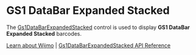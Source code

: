 GS1 DataBar Expanded Stacked
============================

The [Gs1DataBarExpandedStacked](https://www.grapecity.com/wijmo/api/classes/wijmo_barcode_composite.gs1databarexpandedstacked.html) control is used to display **GS1 DataBar Expanded Stacked** barcodes.

[Learn about Wijmo](https://www.grapecity.com/wijmo) | [Gs1DataBarExpandedStacked API Reference](https://www.grapecity.com/wijmo/api/classes/wijmo_barcode_composite.gs1databarexpandedstacked.html)